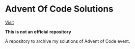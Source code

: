 # Advent Of Code Solutions

[Visit](https://adventofcode.com)

**This is not an official repository**

A repository to archive my solutions of Advent of Code event.